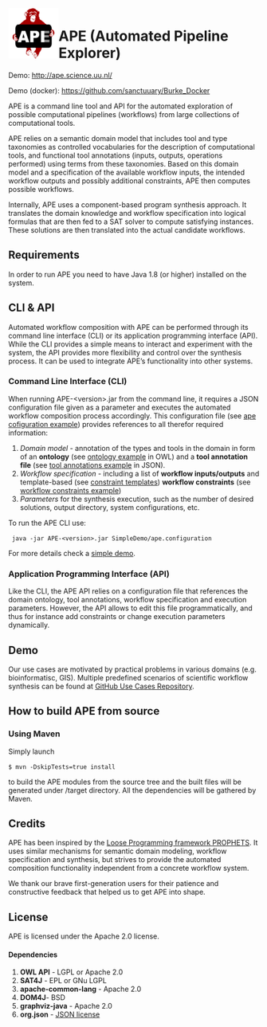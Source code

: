 <img src="./res/ape_logo_sqare.png" alt="logo" width=20% align="left" />

# APE (Automated Pipeline Explorer)

Demo: http://ape.science.uu.nl/

Demo (docker): https://github.com/sanctuuary/Burke_Docker

APE is a command line tool and API for the automated exploration of possible computational pipelines (workflows) from large collections of computational tools. 

APE relies on a semantic domain model that includes tool and type taxonomies as controlled vocabularies for the description of computational tools, and functional tool annotations (inputs, outputs, operations performed) using terms from these taxonomies. Based on this domain model and a specification of the available workflow inputs, the intended workflow outputs and possibly additional constraints, APE then computes possible workflows. 

Internally, APE uses a component-based program synthesis approach. It translates the domain knowledge and workflow specification into logical formulas that are then fed to a SAT solver to compute satisfying instances. These solutions are then translated into the actual candidate workflows. 

## Requirements

In order to run APE you need to have Java 1.8 (or higher) installed on the system.

## CLI & API
Automated workflow composition with APE can be performed through its command line interface (CLI) or its application programming interface (API). While the CLI provides a simple means to interact and experiment with the system, the API provides more flexibility and control over the synthesis process. It can be used to integrate APE’s functionality into other systems.

### Command Line Interface (CLI)
When running APE-&lt;version>.jar from the command line, it requires a JSON configuration file given as a parameter and executes the automated workflow composition process accordingly. This configuration file (see [ape cofiguration example](https://github.com/sanctuuary/APE_UseCases/blob/master/SimpleDemo/ape.configuration)) provides references to all therefor required information:
1. *Domain model* - annotation of the types and tools in the domain in form of an **ontology** (see [ontology example](https://github.com/sanctuuary/APE_UseCases/blob/master/SimpleDemo/GMT_Demo_UseCase.owl) in OWL) and a **tool annotation file** (see [tool annotations example](https://github.com/sanctuuary/APE_UseCases/blob/master/SimpleDemo/tool_annotations.json) in JSON).
2. *Workflow specification* - including a list of **workflow inputs/outputs** and template-based (see [constraint templates](https://github.com/sanctuuary/APE_UseCases/blob/master/SimpleDemo/constraint_templates.json)) **workflow constraints** (see [workflow constraints example](https://github.com/sanctuuary/APE_UseCases/blob/master/SimpleDemo/constraints.json))
3. *Parameters* for the synthesis execution, such as the number of desired solutions, output directory, system configurations, etc.

To run the APE CLI use:

```shell
 java -jar APE-<version>.jar SimpleDemo/ape.configuration
```

For more details check a [simple demo](https://github.com/sanctuuary/APE_UseCases/tree/master/SimpleDemo).

### Application Programming Interface (API)

Like the CLI, the APE API relies on a configuration file that references the domain ontology, tool annotations, workflow specification and execution parameters. However, the API allows to edit this file programmatically, and thus for instance add constraints or change execution parameters dynamically.

## Demo 
Our use cases are motivated by practical problems in various domains (e.g. bioinformatisc, GIS). Multiple predefined scenarios of scientific workflow synthesis can be found at [GitHub Use Cases Repository](https://github.com/sanctuuary/APE_UseCases).

## How to build APE from source

### Using Maven
Simply launch
```shell
$ mvn -DskipTests=true install
```
to build the APE modules from the source tree and the built files will be generated under /target directory. All the dependencies will be gathered by Maven.

## Credits
APE has been inspired by the [Loose Programming framework PROPHETS](http://ls5-www.cs.tu-dortmund.de/projects/prophets/index.php). It uses similar mechanisms for semantic domain modeling, workflow specification and synthesis, but strives to provide the automated composition functionality independent from a concrete workflow system.

We thank our brave first-generation users for their patience and constructive feedback that helped us to get APE into shape. 

## License
APE is licensed under the Apache 2.0 license.

#### Dependencies

1. **OWL API**	-	LGPL or Apache 2.0
2. **SAT4J**	-	EPL or GNu LGPL
3. **apache-common-lang**	-	Apache 2.0
4. **DOM4J**-	BSD
5. **graphviz-java** - Apache 2.0
6. **org.json** - [JSON license](https://www.json.org/license.html)

